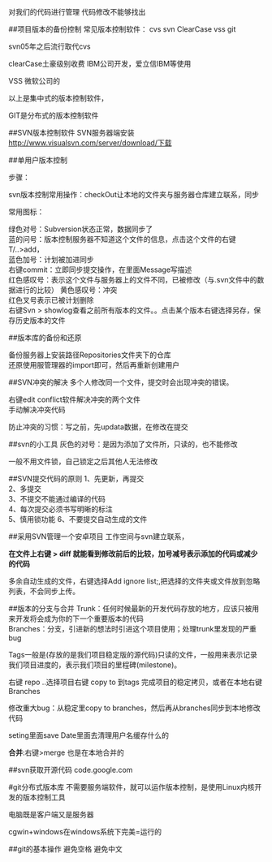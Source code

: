 对我们的代码进行管理
  代码修改不能够找出

##项目版本的备份控制
常见版本控制软件：
cvs svn ClearCase vss git

svn05年之后流行取代cvs

clearCase土豪级别收费 IBM公司开发，爱立信IBM等使用

VSS 微软公司的

以上是集中式的版本控制软件，

GIT是分布式的版本控制软件

##SVN版本控制软件
SVN服务器端安装
http://www.visualsvn.com/server/download/下载

##单用户版本控制

步骤：

svn版本控制常用操作：checkOut让本地的文件夹与服务器仓库建立联系，同步

常用图标：

绿色对号：Subversion状态正常，数据同步了  
蓝的问号：版本控制服务器不知道这个文件的信息，点击这个文件的右键T/..>add，  
蓝色加号：计划被加进同步  
右键commit：立即同步提交操作，在里面Message写描述  
红色感叹号：表示这个文件与服务器上的文件不同，已被修改（与.svn文件中的数据进行的比较）
黄色感叹号：冲突  
红色叉号表示已被计划删除  
右键Svn > showlog查看之前所有版本的文件。。点击某个版本右键选择另存，保存历史版本的文件

##版本库的备份和还原

备份服务器上安装路径Repositories文件夹下的仓库  
还原使用服管理器的import即可，然后再重新创建用户  

##SVN冲突的解决
多个人修改同一个文件，提交时会出现冲突的错误。 

右键edit conflict软件解决冲突的两个文件  
手动解决冲突代码


防止冲突的习惯：写之前，先updata数据，在修改在提交  

##svn的小工具
灰色的对号：是因为添加了文件所，只读的，也不能修改

一般不用文件锁，自己锁定之后其他人无法修改

##SVN提交代码的原则
1、先更新，再提交  
2、多提交  
3、不提交不能通过编译的代码  
4、每次提交必须书写明晰的标注  
5、慎用锁功能
6、不要提交自动生成的文件

##采用SVN管理一个安卓项目
工作空间与svn建立联系，

**在文件上右键 >  diff 就能看到修改前后的比较，加号减号表示添加的代码或减少的代码**

多余自动生成的文件，右键选择Add ignore list;,把选择的文件夹或文件放到忽略列表，不会同步上传。

##版本的分支与合并
Trunk：任何时候最新的开发代码存放的地方，应该只被用来开发将会成为你的下一个重要版本的代码  
Branches：分支，引进新的想法时引进这个项目使用；处理trunk里发现的严重bug  

Tags一般是(存放的是我们项目稳定版的源代码)只读的文件，一般用来表示记录我们项目进度的，表示我们项目的里程碑(milestone)。

右键 repo ..选择项目右键 copy to 到tags 完成项目的稳定拷贝，或者在本地右键 Branches

修改重大bug：从稳定里copy to branches，然后再从branches同步到本地修改代码

seting里面save Date里面去清理用户名缓存什么的

**合并**:右键>merge 也是在本地合并的

##svn获取开源代码
code.google.com

#git分布式版本库
不需要服务端软件，就可以运作版本控制，是使用Linux内核开发的版本控制工具

电脑既是客户端又是服务器


cgwin+windows在windows系统下完美=运行的

##git的基本操作
避免空格 避免中文
